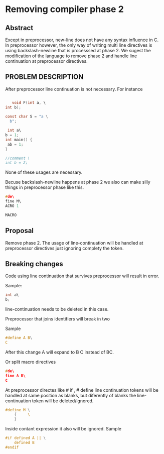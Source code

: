 # Removing compiler phase 2

## Abstract 
 
Except in preprocessor, new-line does not have any syntax influence in C. 
In preprocessor however, the only way of writing multi line directives is using backslash-newline
that is processsed at phase 2. 
We sugest the modification of the language to remove phase 2 and handle line continuation
at preprocessor directives.



## PROBLEM DESCRIPTION 

After preprocessor line continuation is not necessary.
For instance

```c

   void F(int a, \
int b);
  
const char S = "a \
  b";

 int a\
b = 1;
int main() { 
 ab = 1;
}

//comment \
int b = 2;
```

None of these usages are necessary.

Becuse backslash-newline happens at phase 2 we also can make silly things
in preprocessor phase like this.

```c
#de\ 
fine M\ 
ACRO 1 

MACRO 
```


## Proposal

Remove phase 2.
The usage of line-continuation will be handled at preprocessor directives just
ignoring complety the token.

## Breaking changes

Code using line continuation that survives preprocessor will result in error.

Sample:
```c
int a\
b;
```

line-continuation needs to be deleted in this case.

Preprocessor that joins identifiers will break in two

Sample

```c
#define A B\
C
```


After this change A will expand to B C instead of BC.


Or split macro directives 

```c
#de\
fine A B\
C
```

At preprocessor directes like # if , # define line continuation tokens will be handled at same
position as blanks, but diferently of blanks the line-continuation token will be deleted/ignored.
```c
#define M \
    {     \    
    }  

```


Inside contant expression it also will be ignored.
Sample
```c
#if defined A || \
    defined B 
#endif
```




